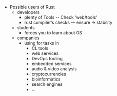 - Possible users of Rust
    - developers
        - plenty of Tools  -- Check 'web/tools'
        - rust compiler’s checks — ensure → stability
    - students
        - forces you to learn about OS
    - companies
        - using for tasks in
            - CL tools
            - web services
            - DevOps tooling
            - embedded services
            - audio & video analysis
            - cryptocurrencies
            - bioinformatics
            - search engines
            - …